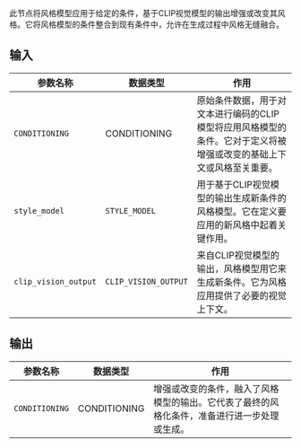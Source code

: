 
此节点将风格模型应用于给定的条件，基于CLIP视觉模型的输出增强或改变其风格。它将风格模型的条件整合到现有条件中，允许在生成过程中风格无缝融合。

## 输入

| 参数名称 | 数据类型 | 作用 |
| --- | --- | --- |
| `CONDITIONING` | CONDITIONING | 原始条件数据，用于对文本进行编码的CLIP模型将应用风格模型的条件。它对于定义将被增强或改变的基础上下文或风格至关重要。 |
| `style_model` | `STYLE_MODEL` | 用于基于CLIP视觉模型的输出生成新条件的风格模型。它在定义要应用的新风格中起着关键作用。 |
| `clip_vision_output` | `CLIP_VISION_OUTPUT` | 来自CLIP视觉模型的输出，风格模型用它来生成新条件。它为风格应用提供了必要的视觉上下文。 |

## 输出

| 参数名称 | 数据类型 | 作用 |
| --- | --- | --- |
| `CONDITIONING` | CONDITIONING | 增强或改变的条件，融入了风格模型的输出。它代表了最终的风格化条件，准备进行进一步处理或生成。 |

